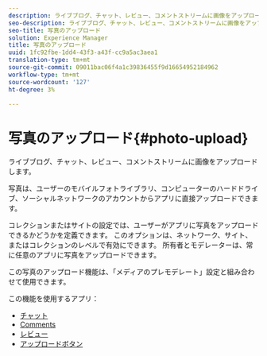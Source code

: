 ```yaml
---
description: ライブブログ、チャット、レビュー、コメントストリームに画像をアップロードします。
seo-description: ライブブログ、チャット、レビュー、コメントストリームに画像をアップロードします。
seo-title: 写真のアップロード
solution: Experience Manager
title: 写真のアップロード
uuid: 1fc92fbe-1dd4-43f3-a43f-cc9a5ac3aea1
translation-type: tm+mt
source-git-commit: 09011bac06f4a1c39836455f9d16654952184962
workflow-type: tm+mt
source-wordcount: '127'
ht-degree: 3%

---
```



# 写真のアップロード{#photo-upload}

ライブブログ、チャット、レビュー、コメントストリームに画像をアップロードします。

写真は、ユーザーのモバイルフォトライブラリ、コンピューターのハードドライブ、ソーシャルネットワークのアカウントからアプリに直接アップロードできます。

コレクションまたはサイトの設定では、ユーザーがアプリに写真をアップロードできるかどうかを定義できます。 このオプションは、ネットワーク、サイト、またはコレクションのレベルで有効にできます。 所有者とモデレーターは、常に任意のアプリに写真をアップロードできます。

この写真のアップロード機能は、「メディアのプレモデレート」設定と組み合わせて使用できます。

この機能を使用するアプリ：

* [チャット](/help/using/c-about-apps/c-chat-app/c-chat-app.md#c_chat_app)
* [Comments](/help/using/c-about-apps/c-comments/c-comments.md)
* [レビュー](/help/using/c-about-apps/c-reviews-app/c-reviews-app.md#c_reviews_app)
* [アップロードボタン](/help/using/c-about-apps/c-upload-button-app/c-upload-button-app.md#c_upload_button_app)

